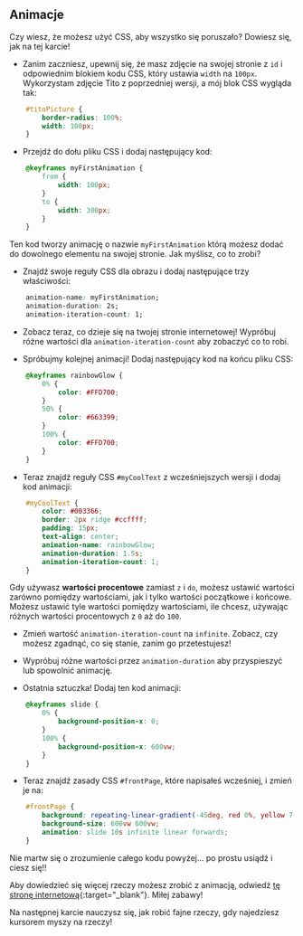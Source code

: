 ## Animacje

Czy wiesz, że możesz użyć CSS, aby wszystko się poruszało? Dowiesz się, jak na tej karcie!

+ Zanim zaczniesz, upewnij się, że masz zdjęcie na swojej stronie z `id` i odpowiednim blokiem kodu CSS, który ustawia `width` na `100px`. Wykorzystam zdjęcie Tito z poprzedniej wersji, a mój blok CSS wygląda tak:

```css
    #titoPicture {
        border-radius: 100%;
        width: 100px;
    }
```

+ Przejdź do dołu pliku CSS i dodaj następujący kod:

```css
    @keyframes myFirstAnimation {
        from {
            width: 100px;
        }
        to {
            width: 300px;
        }
    }
```

Ten kod tworzy animację o nazwie `myFirstAnimation` którą możesz dodać do dowolnego elementu na swojej stronie. Jak myślisz, co to zrobi?

+ Znajdź swoje reguły CSS dla obrazu i dodaj następujące trzy właściwości:

```css
    animation-name: myFirstAnimation;
    animation-duration: 2s;
    animation-iteration-count: 1;
```

+ Zobacz teraz, co dzieje się na twojej stronie internetowej! Wypróbuj różne wartości dla `animation-iteration-count` aby zobaczyć co to robi.

+ Spróbujmy kolejnej animacji! Dodaj następujący kod na końcu pliku CSS:

```css
    @keyframes rainbowGlow {
        0% {
            color: #FFD700;
        }
        50% {
            color: #663399;
        }
        100% {
            color: #FFD700;
        }
    }
```

+ Teraz znajdź reguły CSS `#myCoolText` z wcześniejszych wersji i dodaj kod animacji:

```css
    #myCoolText {        
        color: #003366;
        border: 2px ridge #ccffff;
        padding: 15px;
        text-align: center;
        animation-name: rainbowGlow;
        animation-duration: 1.5s;
        animation-iteration-count: 1;
    }
```

Gdy używasz **wartości procentowe** zamiast `z` i `do`, możesz ustawić wartości zarówno pomiędzy wartościami, jak i tylko wartości początkowe i końcowe. Możesz ustawić tyle wartości pomiędzy wartościami, ile chcesz, używając różnych wartości procentowych z `0` aż do `100`.

+ Zmień wartość `animation-iteration-count` na `infinite`. Zobacz, czy możesz zgadnąć, co się stanie, zanim go przetestujesz!

+ Wypróbuj różne wartości przez `animation-duration` aby przyspieszyć lub spowolnić animację.

+ Ostatnia sztuczka! Dodaj ten kod animacji:

```css
    @keyframes slide {
        0% {
            background-position-x: 0;
        }
        100% {
            background-position-x: 600vw;
        }
    }
```

+ Teraz znajdź zasady CSS `#frontPage`, które napisałeś wcześniej, i zmień je na:

```css
    #frontPage {
        background: repeating-linear-gradient(-45deg, red 0%, yellow 7.14%, lime 14.28%, cyan 21.42%, cyan 28.56%, blue 35.7%, magenta 42.84%, red 50%);
        background-size: 600vw 600vw;
        animation: slide 10s infinite linear forwards;
    }
```

Nie martw się o zrozumienie całego kodu powyżej... po prostu usiądź i ciesz się!!

Aby dowiedzieć się więcej rzeczy możesz zrobić z animacją, odwiedź [tę stronę internetową](http://dojo.soy/html2-css-animation){:target="_blank"}. Miłej zabawy!

Na następnej karcie nauczysz się, jak robić fajne rzeczy, gdy najedziesz kursorem myszy na rzeczy!